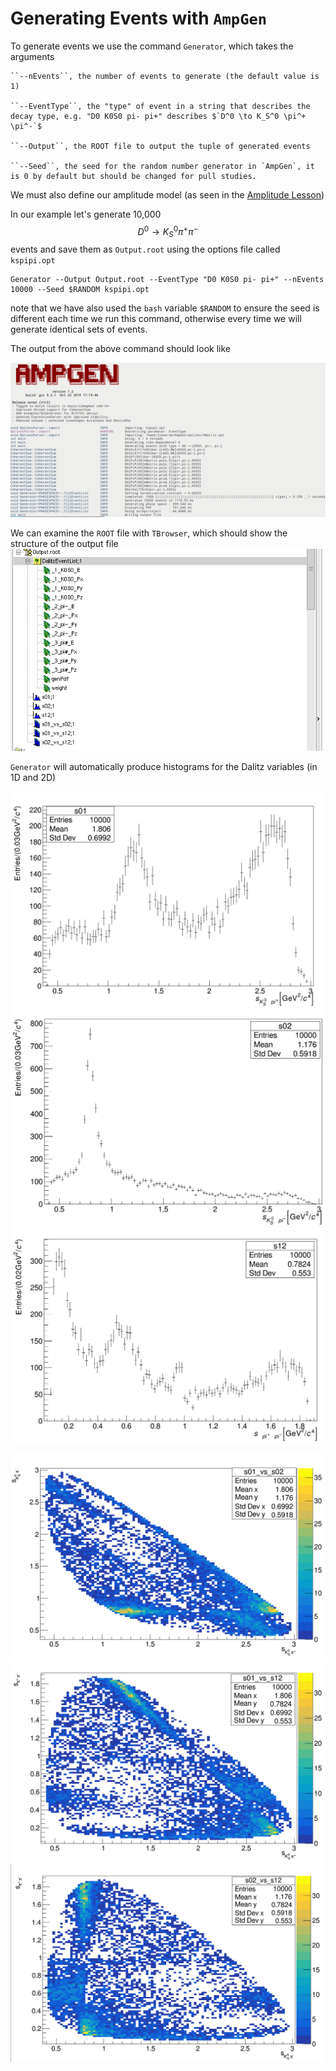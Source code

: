 Generating Events with `AmpGen`
==

To generate events we use the command `Generator`, which takes the arguments

    ``--nEvents``, the number of events to generate (the default value is 1)

    ``--EventType``, the "type" of event in a string that describes the decay type, e.g. "D0 K0S0 pi- pi+" describes $`D^0 \to K_S^0 \pi^+ \pi^-`$

    ``--Output``, the ROOT file to output the tuple of generated events

    ``--Seed``, the seed for the random number generator in `AmpGen`, it is 0 by default but should be changed for pull studies.

We must also define our amplitude model (as seen in the [Amplitude Lesson](lessons/02-Amplitudes/02-Amplitudes.md))

In our example let's generate 10,000  $$D^0 \to K_S^0 \pi^+ \pi^-$$ events and save them as `Output.root` using the options file called `kspipi.opt`
```
Generator --Output Output.root --EventType "D0 K0S0 pi- pi+" --nEvents 10000 --Seed $RANDOM kspipi.opt
```
note that we have also used the `bash` variable `$RANDOM` to ensure the seed is different each time we run this command, otherwise every time we will generate identical sets of events.

The output from the above command should look like

![](Generator_Output.png)

We can examine the `ROOT` file with `TBrowser`, which should show the structure of the output file
![](TBrowser.png)

`Generator` will automatically produce histograms for the Dalitz variables (in 1D and 2D)

![](s01.png)
![](s02.png)
![](s12.png)

![](s01xs02.png)
![](s01xs12.png)
![](s02xs12.png)
